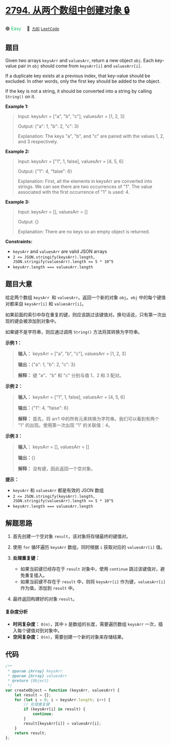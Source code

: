 # [2794. 从两个数组中创建对象 🔒](https://2xiao.github.io/leetcode-js/problem/2794.html)

🟢 <font color=#15bd66>Easy</font>&emsp; 🔗&ensp;[`力扣`](https://leetcode.cn/problems/create-object-from-two-arrays) [`LeetCode`](https://leetcode.com/problems/create-object-from-two-arrays)

## 题目

Given two arrays `keysArr` and `valuesArr`, return a new object `obj`. Each
key-value pair in `obj` should come from `keysArr[i]` and `valuesArr[i]`.

If a duplicate key exists at a previous index, that key-value should be
excluded. In other words, only the first key should be added to the object.

If the key is not a string, it should be converted into a string by calling
`String()` on it.

**Example 1:**

> Input: keysArr = ["a", "b", "c"], valuesArr = [1, 2, 3]
>
> Output: {"a": 1, "b": 2, "c": 3}
>
> Explanation: The keys "a", "b", and "c" are paired with the values 1, 2, and 3 respectively.

**Example 2:**

> Input: keysArr = ["1", 1, false], valuesArr = [4, 5, 6]
>
> Output: {"1": 4, "false": 6}
>
> Explanation: First, all the elements in keysArr are converted into strings. We can see there are two occurrences of "1". The value associated with the first occurrence of "1" is used: 4.

**Example 3:**

> Input: keysArr = [], valuesArr = []
>
> Output: {}
>
> Explanation: There are no keys so an empty object is returned.

**Constraints:**

- `keysArr` and `valuesArr` are valid JSON arrays
- `2 <= JSON.stringify(keysArr).length, JSON.stringify(valuesArr).length <= 5 * 10^5`
- `keysArr.length === valuesArr.length`

## 题目大意

给定两个数组 `keysArr `和 `valuesArr`，返回一个新的对象 `obj`。`obj` 中的每个键值对都来自 `keysArr[i]` 和
`valuesArr[i]`。

如果前面的索引中存在重复的键，则应该跳过该键值对。换句话说，只有第一次出现的键会被添加到对象中。

如果键不是字符串，则应通过调用 `String()` 方法将其转换为字符串。

**示例 1：**

> **输入：** keysArr = ["a", "b", "c"], valuesArr = [1, 2, 3]
>
> **输出：**{"a": 1, "b": 2, "c": 3}
>
> **解释：** 键 "a"、"b" 和 "c" 分别与值 1、2 和 3 配对。

**示例 2：**

> **输入：** keysArr = ["1", 1, false], valuesArr = [4, 5, 6]
>
> **输出：**{"1": 4, "false": 6}
>
> **解释：** 首先，将 arr1 中的所有元素转换为字符串。我们可以看到有两个 "1" 的出现。使用第一次出现 "1" 的关联值：4。

**示例 3：**

> **输入：** keysArr = [], valuesArr = []
>
> **输出：**{}
>
> **解释：** 没有键，因此返回一个空对象。

**提示：**

- `keysArr` 和 `valuesArr` 都是有效的 JSON 数组
- `2 <= JSON.stringify(keysArr).length, JSON.stringify(valuesArr).length <= 5 * 10^5`
- `keysArr.length === valuesArr.length`

## 解题思路

1. 首先创建一个空对象 `result`，该对象将存储最终的键值对。

2. 使用 `for` 循环遍历 `keysArr` 数组，同时根据 `i` 获取对应的 `valuesArr[i]` 值。

3. **处理重复键：**

   - 如果当前键已经存在于 `result` 对象中，使用 `continue` 跳过该键值对，避免重复插入。
   - 如果当前键不存在于 `result` 中，则将 `keysArr[i]` 作为键，`valuesArr[i]` 作为值，添加到 `result` 中。

4. 最终返回构建好的对象 `result`。

#### 复杂度分析

- **时间复杂度：** `O(n)`，其中 `n` 是数组的长度，需要遍历数组 `keysArr` 一次，插入每个键值对到对象中。
- **空间复杂度：** `O(n)`，需要创建一个新的对象来存储结果。

## 代码

```javascript
/**
 * @param {Array} keysArr
 * @param {Array} valuesArr
 * @return {Object}
 */
var createObject = function (keysArr, valuesArr) {
	let result = {};
	for (let i = 0; i < keysArr.length; i++) {
		// 处理重复键
		if (keysArr[i] in result) {
			continue;
		}
		result[keysArr[i]] = valuesArr[i];
	}
	return result;
};
```
